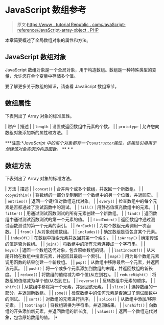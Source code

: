 # JavaScript 数组参考

> 原文:[https://www . tutorial Republic . com/JavaScript-reference/JavaScript-array-object . PHP](https://www.tutorialrepublic.com/javascript-reference/javascript-array-object.php)

本章简要概述了全局数组对象的属性和方法。

## JavaScript 数组对象

JavaScript 数组对象是一个全局对象，用于构造数组。数组是一种特殊类型的变量，允许您在单个变量中存储多个值。

要了解更多关于数组的知识，请查看 JavaScript 数组章节。

## 数组属性

下表列出了 Array 对象的标准属性。

| 财产 | 描述 |
| `length` | 设置或返回数组中元素的个数。 |
| `prototype` | 允许您向数组对象添加新的属性和方法。 |

 ***注意:**JavaScript 中的每个对象都有一个`constructor`属性，该属性引用用于创建该对象实例的构造函数。*  ** * *

## 数组方法

下表列出了 Array 对象的标准方法。

| 方法 | 描述 |
| `concat()` | 合并两个或多个数组，并返回一个新数组。 |
| `copyWithin()` | 将数组的一部分复制到同一个数组中的另一个位置，并返回它。 |
| `entries()` | 返回一个键/值对数组迭代对象。 |
| `every()` | 检查数组中的每个元素是否都通过了测试函数中的测试。 |
| `fill()` | 用静态值填充数组中的元素。 |
| `filter()` | 用通过测试函数测试的所有元素创建一个新数组。 |
| `find()` | 返回数组中通过测试函数测试的第一个元素的值。 |
| `findIndex()` | 返回数组中通过测试函数测试的第一个元素的索引。 |
| `forEach()` | 为每个数组元素调用一次函数。 |
| `from()` | 从对象创建数组。 |
| `includes()` | 确定数组是否包含某个元素。 |
| `indexOf()` | 在数组中搜索元素并返回其第一个索引。 |
| `isArray()` | 确定传递的值是否为数组。 |
| `join()` | 将数组中的所有元素连接成一个字符串。 |
| `keys()` | 返回一个数组迭代对象，包含原始数组的键。 |
| `lastIndexOf()` | 从末尾开始在数组中搜索元素，并返回其最后一个索引。 |
| `map()` | 用为每个数组元素调用函数的结果创建一个新数组。 |
| `pop()` | 从数组中移除最后一个元素，并返回该元素。 |
| `push()` | 将一个或多个元素添加到数组的末尾，并返回数组的新长度。 |
| `reduce()` | 将数组的值缩减为单个值(从左到右)。 |
| `reduceRight()` | 将数组的值缩减为单个值(从右到左)。 |
| `reverse()` | 反转数组中元素的顺序。 |
| `shift()` | 从数组中移除第一个元素，并返回该元素。 |
| `slice()` | 选择数组的一部分，并返回新数组。 |
| `some()` | 检查数组中的任何元素是否通过了测试函数中的测试。 |
| `sort()` | 对数组的元素进行排序。 |
| `splice()` | 从数组中添加/移除元素。 |
| `toString()` | 将数组转换为字符串，并返回结果。 |
| `unshift()` | 向数组的开头添加新元素，并返回数组的新长度。 |
| `values()` | 返回一个数组迭代对象，包含原始数组的值。 |*